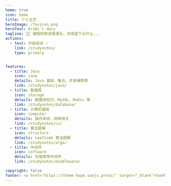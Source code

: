 ```yaml
---
home: true
icon: home
title: 个人主页
heroImage: /favicon.png
heroText: AruNi's docs
tagline: 🧑‍💻 编程的旅途很漫长，总得留下点什么...
actions:
  - text: 开始阅读 💡
    link: /studynotes/
    type: primary


features:
  - title: Java
    icon: java
    details: Java 基础、集合、并发编程等
    link: /studynotes/java/
  - title: 数据库
    icon: storage
    details: 数据库知识、MySQL、Redis 等
    link: /studynotes/database/
  - title: 计算机基础
    icon: computer
    details: 操作系统、网络相关
    link: /studynotes/cs/
  - title: 算法题解
    icon: structure
    details: LeetCode 算法题解
    link: /studynotes/algo/
  - title: 中间件
    icon: software
    details: 后端常用中间件
    link: /studynotes/middleware/

copyright: false
footer: <a href="https://theme-hope.vuejs.press/" target="_blank">VuePress Theme Hope</a> | Copyright © 2023-present <a href="https://github.com/AruNi-01/" target="_blank">AruNi_Lu</a>
---
```


